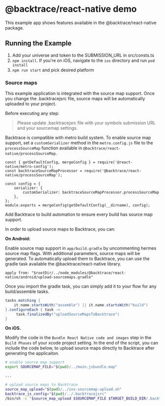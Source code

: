 # @backtrace/react-native demo

This example app shows features available in the @backtrace/react-native package.

## Running the Example

1. Add your universe and token to the SUBMISSION_URL in src/consts.ts
2. `npm install`. If you're on iOS, navigate to the `ios` directory and run `pod install`
3. `npm run start` and pick desired platform

### Source maps

This example application is integrated with the source map support. Once you change the .backtracejsrc file, source maps will be automatically uploaded to your project.

Before executing any step:

> Please update .backtracejsrc file with your symbols submission URL and your sourcemap settings.

Backtrace is compatible with metro build system. To enable source map support, set a `customSerializer` method in the `metro.config.js` file to the `processSourceMap` function available in `@backtrace/react-native/processSourceMap`.

```
const { getDefaultConfig, mergeConfig } = require('@react-native/metro-config');
const backtraceSourceMapProcessor = require('@backtrace/react-native/processSourceMap');

const config = {
    serializer: {
        customSerializer: backtraceSourceMapProcessor.processSourceMap
    },
};
module.exports = mergeConfig(getDefaultConfig(__dirname), config);

```

Add Backtrace to build automation to ensure every build has source map support.

In order to upload source maps to Backtrace, you can:

**On Android:**

Enable source map support in `app/build.gradle` by uncommenting hermes source map flags. With additional parameters, source maps will be generated. To automatically upload them to Backtrace, you can use the gradle task available the @backtrace/react-native library.

`apply from: "$rootDir/../node_modules/@backtrace/react-native/android/upload-sourcemaps.gradle"`

Once you import the gradle task, you can simply add it to your flow for any build/assemble tasks.

```gradle
tasks.matching {
    it.name.startsWith("assemble") || it.name.startsWith("build")
}.configureEach { task ->
     task.finalizedBy("uploadSourceMapsToBacktrace")
}
```

**On iOS.**

Modify the code in the `Bundle React Native code and images` step in the `Build Phases` of your xcode project setting. In the end of the script, you can include the code below, to upload source maps directly to Backtrace after generating the applicaiton.

```bash
# enable source map support
export SOURCEMAP_FILE="$(pwd)/../main.jsbundle.map"

...

# upload source maps to Backtrace
source_map_upload="$(pwd)/../ios-sourcemap-upload.sh"
backtrace_js_config="$(pwd)/../.backtracejsrc"
/bin/sh -c "$source_map_upload $SOURCEMAP_FILE $TARGET_BUILD_DIR/.backtrace-sourcemap-id $backtrace_js_config"
```
